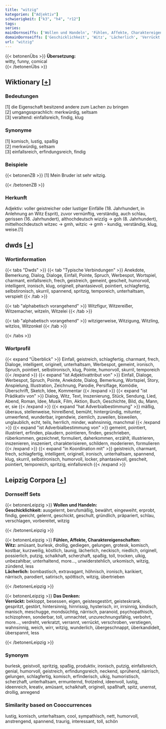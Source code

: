 ```yaml
---
title: "witzig"
kategorien: ["Adjektiv"]
schwierigkeit: ["k3", "h4", "r12"]
tags:
series:
mainDornseiffs: ['Wollen und Handeln', 'Fühlen, Affekte, Charaktereigenschaften', 'Das Denken']
domainDornseiffs: ['Geschicklichkeit', 'Witz', 'Lächerlich', 'Verrückt']
url: "witzig"
---
```


{{< betonenÜbs >}}
**Übersetzung:**  
witty, funny, comical  
{{< /betonenÜbs >}}

## Wiktionary [[+](https://de.wiktionary.org/wiki/witzig)]

### Bedeutungen
[1] die Eigenschaft besitzend andere zum Lachen zu bringen  
[2] umgangssprachlich: merkwürdig, seltsam  
[3] veraltend: einfallsreich, findig, klug  

### Synonyme
[1] komisch, lustig, spaßig  
[2] merkwürdig, seltsam  
[3] einfallsreich, erfindungsreich, findig  

### Beispiele
{{< betonenZB >}}
[1] Mein Bruder ist sehr witzig.  

{{< /betonenZB >}}
### Herkunft
Adjektiv: voller geistreicher oder lustiger Einfälle (18. Jahrhundert, in Anlehnung an Witz Esprit), zuvor vernünftig, verständig, auch schlau, gerissen (16. Jahrhundert), althochdeutsch wizzīg → goh (8. Jahrhundert), mittelhochdeutsch witzec → gmh, witzic → gmh - kundig, verständig, klug, weise.[1]  



## dwds [[+](https://www.dwds.de/wb/witzig)]

### Wortinformation
{{< tabs "Dwds" >}}
{{< tab "Typische Verbindungen" >}}
Anekdote, Bemerkung, Dialog, Dialoge, Einfall, Pointe, Spruch, Werbespot, Wortspiel, charmant, einfallsreich, frech, geistreich, gemeint, gescheit, humorvoll, intelligent, ironisch, klug, originell, phantasievoll, pointiert, schlagfertig, selbstironisch, skurril, spannend, spritzig, temporeich, unterhaltsam, verspielt
{{< /tab >}}

{{< tab "alphabetisch vorangehend" >}}
Witzfigur, Witzereißer, Witzemacher, witzeln, Witzelei
{{< /tab >}}

{{< tab "alphabetisch vorangehend" >}}
witzigerweise, Witzigung, Witzling, witzlos, Witzonkel
{{< /tab >}}

{{< /tabs >}}

### Wortprofil
{{< expand "Überblick" >}} Einfall, geistreich, schlagfertig, charmant, frech, Dialoge, intelligent, originell, unterhaltsam, Werbespot, gemeint, ironisch, Spruch, pointiert, selbstironisch, klug, Pointe, humorvoll, skurril, temporeich {{< /expand >}}
{{< expand "ist Adjektivattribut von" >}} Einfall, Dialoge, Werbespot, Spruch, Pointe, Anekdote, Dialog, Bemerkung, Wortspiel, Story, Anspielung, Illustration, Zeichnung, Parodie, Persiflage, Komödie, Überschrift, Sketch, Idee, Kommentar {{< /expand >}}
{{< expand "ist Prädikativ von" >}} Dialog, Witz, Text, Inszenierung, Stück, Sendung, Lied, Abend, Roman, Idee, Musik, Film, Aktion, Buch, Geschichte, Bild, du, Mann, er, sie {{< /expand >}}
{{< expand "hat Adverbialbestimmung" >}} mäßig, überaus, stellenweise, hinreißend, bemüht, hintergründig, mitunter, umwerfend, wunderbar, irgendwie, ziemlich, zuweilen, bisweilen, unglaublich, echt, teils, herrlich, minder, wahnsinnig, manchmal {{< /expand >}}
{{< expand "ist Adverbialbestimmung von" >}} gemeint, pointiert, illustriert, erfinden, plaudern, pointieren, finden, geschrieben, rüberkommen, gezeichnet, formuliert, daherkommen, erzählt, illustrieren, inszenieren, inszeniert, charakterisieren, schildern, moderieren, formulieren {{< /expand >}}
{{< expand "in Koordination mit" >}} geistreich, charmant, frech, schlagfertig, intelligent, originell, ironisch, unterhaltsam, spannend, klug, skurril, selbstironisch, humorvoll, locker, phantasievoll, gescheit, pointiert, temporeich, spritzig, einfallsreich {{< /expand >}}

## Leipzig Corpora [[+](https://corpora.uni-leipzig.de/en/res?word=witzig&corpusId=deu_newscrawl-public_2018)]

### Dornseiff Sets
{{< betonenLeipzig >}}
**Wollen und Handeln:**  
**Geschicklichkeit:** ausgelernt, berufsmäßig, bewährt, eingeweiht, erprobt, findig, geeicht, gelernt, geschickt, geschult, gründlich, präpariert, schlau, verschlagen, vorbereitet, witzig  

{{< /betonenLeipzig >}}


{{< betonenLeipzig >}}
**Fühlen, Affekte, Charaktereigenschaften:**  
**Witz:** amüsant, burlesk, drollig, gediegen, gelungen, grotesk, komisch, kostbar, kurzweilig, köstlich, launig, lächerlich, neckisch, niedlich, originell, possierlich, putzig, schalkhaft, scherzhaft, spaßig, toll, trocken, ulkig, unbezahlbar, unterhaltend, more..., unwiderstehlich, urkomisch, witzig, zündend, less  
**Lächerlich:** bombastisch, extravagant, höhnisch, ironisch, karikiert, närrisch, parodiert, satirisch, spöttisch, witzig, übertrieben  

{{< /betonenLeipzig >}}


{{< betonenLeipzig >}}
**Das Denken:**  
**Verrückt:** bekloppt, besessen, eigen, geistesgestört, geisteskrank, gespritzt, gestört, hintersinnig, hirnrissig, hysterisch, irr, irrsinnig, kindisch, manisch, meschugge, mondsüchtig, närrisch, paranoid, psychopathisch, schizophren, sonderbar, toll, umnachtet, unzurechnungsfähig, verbohrt, more..., verdreht, verkratzt, verrannt, verrückt, verschroben, verstiegen, wahnsinnig, weich, wirr, witzig, wunderlich, übergeschnappt, überkandidelt, überspannt, less  

{{< /betonenLeipzig >}}

### Synonym
burlesk, geistvoll, spritzig, spaßig, produktiv, ironisch, putzig, einfallsreich, genial, humorvoll, geistreich, erfindungsreich, neckend, sprühend, närrisch, gelungen, schlagfertig, komisch, erfinderisch, ulkig, humoristisch, scherzhaft, unterhaltsam, ermunternd, frotzelnd, ideenvoll, lustig, ideenreich, kreativ, amüsant, schalkhaft, originell, spaßhaft, spitz, unernst, drollig, anregend


### Similarity based on Cooccurrences
lustig, komisch, unterhaltsam, cool, sympathisch, nett, humorvoll, anstrengend, spannend, traurig, interessant, toll, schön


